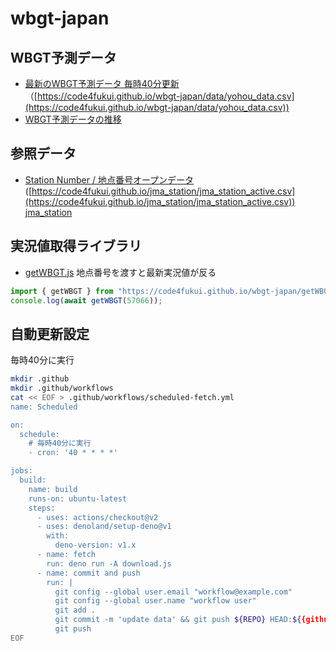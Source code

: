 # wbgt-japan
 
## WBGT予測データ

- [最新のWBGT予測データ 毎時40分更新](data/yohou_data.csv) （[https://code4fukui.github.io/wbgt-japan/data/yohou_data.csv](https://code4fukui.github.io/wbgt-japan/data/yohou_data.csv))
- [WBGT予測データの推移](data/yohou)

## 参照データ

- [Station Number / 地点番号オープンデータ](https://github.com/code4fukui/jma_station/blob/main/jma_station_active.csv)  ([https://code4fukui.github.io/jma_station/jma_station_active.csv](https://code4fukui.github.io/jma_station/jma_station_active.csv)) [jma_station](https://github.com/code4fukui/jma_station)

## 実況値取得ライブラリ

- [getWBGT.js](getWBGT.js) 地点番号を渡すと最新実況値が反る
```JavaScript
import { getWBGT } from "https://code4fukui.github.io/wbgt-japan/getWBGT.js";
console.log(await getWBGT(57066));
```

## 自動更新設定

毎時40分に実行
```sh
mkdir .github
mkdir .github/workflows
cat << EOF > .github/workflows/scheduled-fetch.yml
name: Scheduled 

on:
  schedule:
    # 毎時40分に実行
    - cron: '40 * * * *'

jobs:
  build:
    name: build
    runs-on: ubuntu-latest
    steps:
      - uses: actions/checkout@v2
      - uses: denoland/setup-deno@v1
        with:
          deno-version: v1.x
      - name: fetch
        run: deno run -A download.js
      - name: commit and push
        run: |
          git config --global user.email "workflow@example.com"
          git config --global user.name "workflow user"
          git add .
          git commit -m 'update data' && git push ${REPO} HEAD:${{github.event.pull_request.head.ref}} || true
          git push
EOF
```
